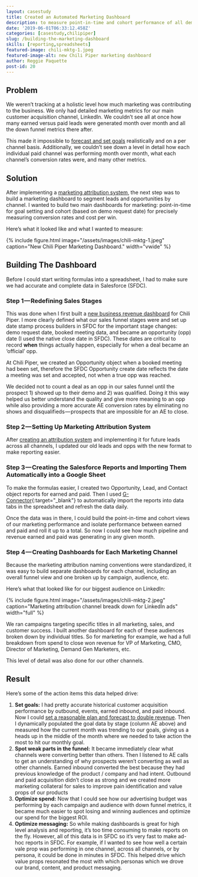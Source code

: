 ```yaml
---
layout: casestudy
title: Created an Automated Marketing Dashboard
description: to measure point-in-time and cohort performance of all demand gen channels for forecasting, goal setting, and optimization analysis.
date: '2019-06-01T06:33:12.458Z'
categories: [casestudy,chilipiper]
slug: /building-the-marketing-dashboard
skills: [reporting,spreadsheets]
featured-image: chili-mktg-1.jpeg
featured-image-alt: new Chili Piper marketing dashboard
author: Reggie Paquette
post-id: 20
---
```


## Problem

We weren’t tracking at a holistic level how much marketing was contributing to the business. We only had detailed marketing metrics for our main customer acquisition channel, LinkedIn. We couldn’t see all at once how many earned versus paid leads were generated month over month and all the down funnel metrics there after.

This made it impossible to [forecast and set goals](/created-a-forecast-model-to-double-customer-acquisition-growth) realistically and on a per channel basis. Additionally, we couldn’t see down a level in detail how each individual paid channel was performing month over month, what each channel’s conversion rates were, and many other metrics.

## Solution

After implementing a [marketing attribution system](/implementing-a-marketing-attribution-system), the next step was to build a marketing dashboard to segment leads and opportunities by channel. I wanted to build two main dashboards for marketing: point-in-time for goal setting and cohort (based on demo request date) for precisely measuring conversion rates and cost per win.

Here’s what it looked like and what I wanted to measure:

{% include figure.html image="/assets/images/chili-mktg-1.jpeg" caption="New Chili Piper Marketing Dashboard." width="vwide" %}

## Building The Dashboard

Before I could start writing formulas into a spreadsheet, I had to make sure we had accurate and complete data in Salesforce (SFDC).

### Step 1 — Redefining Sales Stages

This was done when I first built a [new business revenue dashboard](/automating-new-business-revenue-reporting-into-google-sheets) for Chili Piper. I more clearly defined what our sales funnel stages were and set up date stamp process builders in SFDC for the important stage changes: demo request date, booked meeting data, and became an opportunity (opp) date (I used the native close date in SFDC). These dates are critical to record **when** things actually happen, especially for when a deal became an ‘official’ opp.

At Chili Piper, we created an Opportunity object when a booked meeting had been set, therefore the SFDC Opportunity create date reflects the date a meeting was set and accepted, not when a true opp was reached.

We decided not to count a deal as an opp in our sales funnel until the prospect 1) showed up to their demo and 2) was qualified. Doing it this way helped us better understand the quality and give more meaning to an opp while also providing a more accurate AE conversion rates by eliminating no shows and disqualifieds — prospects that are impossible for an AE to close.

### Step 2 — Setting Up Marketing Attribution System

After [creating an attribution system](/implementing-a-marketing-attribution-system) and implementing it for future leads across all channels, I updated our old leads and opps with the new format to make reporting easier.

### Step 3 — Creating the Salesforce Reports and Importing Them Automatically into a Google Sheet

To make the formulas easier, I created two Opportunity, Lead, and Contact object reports for earned and paid. Then I used [G-Connector](https://gsuite.google.com/marketplace/app/gconnector_for_salesforce/971770431958){:target="_blank"} to automatically import the reports into data tabs in the spreadsheet and refresh the data daily.

Once the data was in there, I could build the point-in-time and cohort views of our marketing performance and isolate performance between earned and paid and roll it up to a total. So now I could see how much pipeline and revenue earned and paid was generating in any given month.

### Step 4 — Creating Dashboards for Each Marketing Channel

Because the marketing attribution naming conventions were standardized, it was easy to build separate dashboards for each channel, including an overall funnel view and one broken up by campaign, audience, etc.

Here’s what that looked like for our biggest audience on LinkedIn:

{% include figure.html image="/assets/images/chili-mktg-2.jpeg" caption="Marketing attribution channel breadk down for LinkedIn ads" width="full" %}

We ran campaigns targeting specific titles in all marketing, sales, and customer success. I built another dashboard for each of these audiences broken down by individual titles. So for marketing for example, we had a full breakdown from spend to close won revenue for VP of Marketing, CMO, Director of Marketing, Demand Gen Marketers, etc.

This level of detail was also done for our other channels.

## Result

Here’s some of the action items this data helped drive:

1.  **Set goals:** I had pretty accurate historical customer acquisition performance by outbound, events, earned inbound, and paid inbound. Now I could [set a reasonable plan and forecast to double revenue](/created-a-forecast-model-to-double-customer-acquisition-growth). Then I dynamically populated the goal data by stage (column AE above) and measured how the current month was trending to our goals, giving us a heads up in the middle of the month where we needed to take action the most to hit our monthly goal.
2.  **Spot weak parts in the funnel:** It became immediately clear what channels were converting better than others. Then I listened to AE calls to get an understanding of why prospects weren’t converting as well as other channels. Earned inbound converted the best because they had previous knowledge of the product / company and had intent. Outbound and paid acquisition didn’t close as strong and we created more marketing collateral for sales to improve pain identification and value props of our products
3.  **Optimize spend:** Now that I could see how our advertising budget was performing by each campaign and audience with down funnel metrics, it became much easier to spot losing and winning audiences and optimize our spend for the biggest ROI.
4.  **Optimize messaging:** So while making dashboards is great for high level analysis and reporting, it’s too time consuming to make reports on the fly. However, all of this data is in SFDC so it’s very fast to make ad-hoc reports in SFDC. For example, if I wanted to see how well a certain vale prop was performing in one channel, across all channels, or by persona, it could be done in minutes in SFDC. This helped drive which value props resonated the most with which personas which we drove our brand, content, and product messaging.